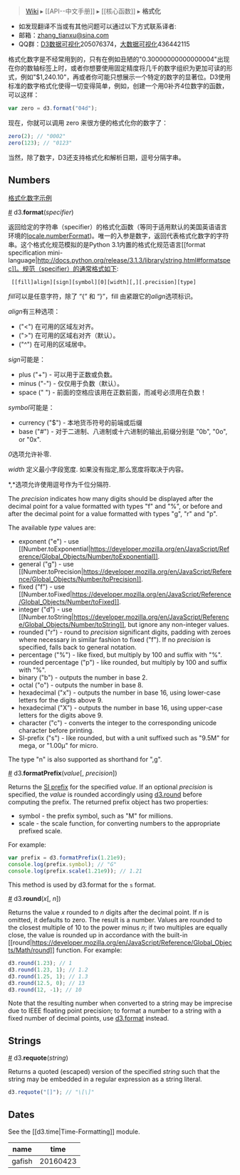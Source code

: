 > [Wiki](Home) ▸ [[API--中文手册]] ▸ [[核心函数]] ▸ **格式化**

* 如发现翻译不当或有其他问题可以通过以下方式联系译者:
* 邮箱：zhang_tianxu@sina.com
* QQ群：[D3数据可视化](http://jq.qq.com/?_wv=1027&k=ZGcqYF)205076374，[大数据可视化](http://jq.qq.com/?_wv=1027&k=S8wGMe)436442115

格式化数字是不经常用到的，只有在例如丑陋的"0.30000000000000004"出现在你的数轴标签上时，或者你想要使用固定精度将几千的数字组织为更加可读的形式，例如"$1,240.10"，再或者你可能只想展示一个特定的数字的显著位。D3使用标准的数字格式化使得一切变得简单，例如，创建一个用0补齐4位数字的函数，可以这样：

```javascript
var zero = d3.format("04d");
```

现在，你就可以调用 zero 来很方便的格式化你的数字了：

```javascript
zero(2); // "0002"
zero(123); // "0123"
```

当然，除了数字，D3还支持格式化和解析日期，逗号分隔字串。

## Numbers

[格式化数字示例](http://bl.ocks.org/zanarmstrong/05c1e95bf7aa16c4768e)

<a name="d3_format" href="#d3_format">#</a> d3.<b>format</b>(<i>specifier</i>)

返回给定的字符串（specifier）的格式化函数（等同于适用默认的美国英语语言环境的[locale.numberFormat](Localization#locale_numberFormat))。唯一的入参是数字，返回代表格式化数字的字符串。这个格式化规范模拟的是Python 3.1内置的格式化规范语言[[format specification mini-language|http://docs.python.org/release/3.1.3/library/string.html#formatspec]]。规范（specifier）的通常格式如下:
```
 [​[fill]align][sign][symbol][0][width][,][.precision][type]
```
*fill*可以是任意字符，除了 “{” 和 “}”，fill 由紧跟它的*align*选项标识。

*align*有三种选项：

* ("<") 在可用的区域左对齐。
* (">") 在可用的区域右对齐（默认）。
* ("^") 在可用的区域居中。

*sign*可能是：

* plus ("+") - 可以用于正数或负数。
* minus ("-") - 仅仅用于负数（默认）。
* space (" ") - 前面的空格应该用在正数前面，而减号必须用在负数！

*symbol*可能是：

* currency ("$") - 本地货币符号的前端或后缀
* base ("#") - 对于二进制、八进制或十六进制的输出,前缀分别是 "0b", "0o", or "0x".

*0*选项允许补零.

*width* 定义最小字段宽度. 如果没有指定,那么宽度将取决于内容。

*,*选项允许使用逗号作为千位分隔符.

The *precision* indicates how many digits should be displayed after the decimal point for a value formatted with types "f" and "%", or before and after the decimal point for a value formatted with types "g", "r" and "p".

The available *type* values are:

* exponent ("e") - use [[Number.toExponential|https://developer.mozilla.org/en/JavaScript/Reference/Global_Objects/Number/toExponential]].
* general ("g") - use [[Number.toPrecision|https://developer.mozilla.org/en/JavaScript/Reference/Global_Objects/Number/toPrecision]].
* fixed ("f") - use [[Number.toFixed|https://developer.mozilla.org/en/JavaScript/Reference/Global_Objects/Number/toFixed]].
* integer ("d") - use [[Number.toString|https://developer.mozilla.org/en/JavaScript/Reference/Global_Objects/Number/toString]], but ignore any non-integer values.
* rounded ("r") - round to *precision* significant digits, padding with zeroes where necessary in similar fashion to fixed ("f"). If no *precision* is specified, falls back to general notation.
* percentage ("%") - like fixed, but multiply by 100 and suffix with "%".
* rounded percentage ("p") - like rounded, but multiply by 100 and suffix with "%".
* binary ("b") - outputs the number in base 2.
* octal ("o") - outputs the number in base 8.
* hexadecimal ("x") - outputs the number in base 16, using lower-case letters for the digits above 9.
* hexadecimal ("X") - outputs the number in base 16, using upper-case letters for the digits above 9.
* character ("c") - converts the integer to the corresponding unicode character before printing.
* SI-prefix ("s") - like rounded, but with a unit suffixed such as "9.5M" for mega, or "1.00µ" for micro.

The type "n" is also supported as shorthand for ",g". 

<a name="d3_formatPrefix" href="#d3_formatPrefix">#</a> d3.<b>formatPrefix</b>(<i>value</i>[, <i>precision</i>])

Returns the [SI prefix](http://en.wikipedia.org/wiki/Metric_prefix) for the specified *value*. If an optional *precision* is specified, the *value* is rounded accordingly using [d3.round](#d3_round) before computing the prefix. The returned prefix object has two properties:

* symbol - the prefix symbol, such as "M" for millions.
* scale - the scale function, for converting numbers to the appropriate prefixed scale.

For example:

```js
var prefix = d3.formatPrefix(1.21e9);
console.log(prefix.symbol); // "G"
console.log(prefix.scale(1.21e9)); // 1.21
```

This method is used by d3.format for the `s` format.

<a name="d3_round" href="Formatting#d3_round">#</a> d3.<b>round</b>(<i>x</i>[, <i>n</i>])

Returns the value *x* rounded to *n* digits after the decimal point. If *n* is omitted, it defaults to zero. The result is a number. Values are rounded to the closest multiple of 10 to the power minus *n*; if two multiples are equally close, the value is rounded up in accordance with the built-in [[round|https://developer.mozilla.org/en/JavaScript/Reference/Global_Objects/Math/round]] function. For example:

```js
d3.round(1.23); // 1
d3.round(1.23, 1); // 1.2
d3.round(1.25, 1); // 1.3
d3.round(12.5, 0); // 13
d3.round(12, -1); // 10
```

Note that the resulting number when converted to a string may be imprecise due to IEEE floating point precision; to format a number to a string with a fixed number of decimal points, use [d3.format](Formatting#d3_format) instead.

## Strings

<a name="d3_requote" href="Formatting#d3_requote">#</a> d3.<b>requote</b>(<i>string</i>)

Returns a quoted (escaped) version of the specified *string* such that the string may be embedded in a regular expression as a string literal.

```js
d3.requote("[]"); // "\[\]"
```

## Dates

See the [[d3.time|Time-Formatting]] module.

|name|time|
|---|---|
|gafish|20160423|
